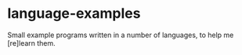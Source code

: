 # language-examples
Small example programs written in a number of languages, to help me [re]learn them.

